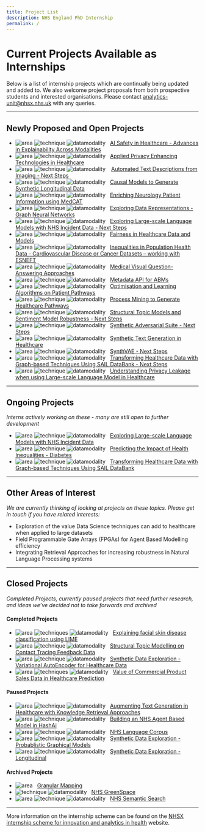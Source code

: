 ```yaml
---
title: Project List
description: NHS England PhD Internship
permalink: /
---
```


# Current Projects Available as Internships

Below is a list of internship projects which are continually being updated and added to. We also welcome project proposals from both prospective students and interested organisations.  Please contact [analytics-unit@nhsx.nhs.uk](analytics-unit@nhsx.nhs.uk) with any queries.

---
## Newly Proposed and Open Projects

- ![area](https://img.shields.io/badge/Explainability-orange)
![technique](https://img.shields.io/badge/XAI-lightgrey)
![datamodality](https://img.shields.io/badge/MultiModalData-blueviolet) &nbsp; [AI Safety in Healthcare - Advances in Explainability Across Modalities](https://nhsx.github.io/nhsx-internship-projects/advances-modalities-explainability/)
- ![area](https://img.shields.io/badge/PETs-red)
![technique](https://img.shields.io/badge/HomomorphicEncryption-lightgrey)
![datamodality](https://img.shields.io/badge/TabularData-green) &nbsp; [Applied Privacy Enhancing Technologies in Healthcare](https://nhsx.github.io/nhsx-internship-projects/pets-in-healthcare/)
- ![area](https://img.shields.io/badge/NLP-yellow)
![technique](https://img.shields.io/badge/Embeddings-lightgrey)
![datamodality](https://img.shields.io/badge/MultiModalData-blueviolet) &ensp; [Automated Text Descriptions from Imaging - Next Steps](https://nhsx.github.io/nhsx-internship-projects/text-description-imaging/)
- ![area](https://img.shields.io/badge/Synthetic-brightgreen)
![technique](https://img.shields.io/badge/DAGs-lightgrey)
![datamodality](https://img.shields.io/badge/TabularData-green) &nbsp; [Causal Models to Generate Synthetic Longitudinal Data](https://nhsx.github.io/nhsx-internship-projects/causal-models-synthetic-longitudinal/)
- ![area](https://img.shields.io/badge/NLP-yellow)
![technique](https://img.shields.io/badge/CogStack-lightgrey)
![datamodality](https://img.shields.io/badge/TextData-9cf) &nbsp; [Enriching Neurology Patient Information using MedCAT](https://nhsx.github.io/nhsx-internship-projects/enriching-neurology-information-medcat/)
- ![area](https://img.shields.io/badge/Graphs-yellowgreen)
![technique](https://img.shields.io/badge/GNNs-lightgrey)
![datamodality](https://img.shields.io/badge/MultiModalData-blueviolet) &nbsp; [Exploring Data Representations - Graph Neural Networks](https://nhsx.github.io/nhsx-internship-projects/exploring-data-representations-gnn/)
- ![area](https://img.shields.io/badge/NLP-yellow)
![technique](https://img.shields.io/badge/Embeddings-lightgrey)
![datamodality](https://img.shields.io/badge/TextData-9cf) &nbsp; [Exploring Large-scale Language Models with NHS Incident Data - Next Steps](https://nhsx.github.io/nhsx-internship-projects/incident-language-model-update/)
- ![area](https://img.shields.io/badge/Explainability-orange)
![technique](https://img.shields.io/badge/Equity-lightgrey)
![datamodality](https://img.shields.io/badge/TabularData-green) &nbsp; [Fairness in Healthcare Data and Models](https://nhsx.github.io/nhsx-internship-projects/fairness-measures/)
- ![area](https://img.shields.io/badge/MachineLearning-blue)
![technique](https://img.shields.io/badge/UnspervisedClassification-lightgrey)
![datamodality](https://img.shields.io/badge/TabularData-green) &nbsp; [Inequalities in Population Health Data - Cardiovascular Disease or Cancer Datasets – working with ESNEFT](https://nhsx.github.io/nhsx-internship-projects/inequalities-population-health-esneft/)
- ![area](https://img.shields.io/badge/NLP-yellow)
![technique](https://img.shields.io/badge/VQA-lightgrey)
![datamodality](https://img.shields.io/badge/MultiModalData-blueviolet) &nbsp;  [Medical Visual Question-Answering Approaches](https://nhsx.github.io/nhsx-internship-projects/visual-question-answer/)
- ![area](https://img.shields.io/badge/Simulation-darkblue)
![technique](https://img.shields.io/badge/ABM-lightgrey)
![datamodality](https://img.shields.io/badge/MultiModalData-blueviolet) &nbsp;  [Metadata API for ABMs](https://nhsx.github.io/nhsx-internship-projects/metadata-api-abm/)
- ![area](https://img.shields.io/badge/Synthetic-brightgreen)
![technique](https://img.shields.io/badge/QLearning-lightgrey)
![datamodality](https://img.shields.io/badge/TabularData-green) &nbsp; [Optimisation and Learning Algorithms on Patient Pathways](https://nhsx.github.io/nhsx-internship-projects/synthea-learning/)
- ![area](https://img.shields.io/badge/Simulation-darkblue)
![technique](https://img.shields.io/badge/ProcessMining-lightgrey)
![datamodality](https://img.shields.io/badge/TabularData-green)  &nbsp; [Process Mining to Generate Healthcare Pathways](https://nhsx.github.io/nhsx-internship-projects/process-mining-generate-pathways/)
- ![area](https://img.shields.io/badge/NLP-yellow)
![technique](https://img.shields.io/badge/STM-lightgrey)
![datamodality](https://img.shields.io/badge/TextData-9cf) &nbsp; [Structural Topic Models and Sentiment Model Robustness - Next Steps](https://nhsx.github.io/nhsx-internship-projects/stm-sentiment-robustness/)
- ![area](https://img.shields.io/badge/Synthetic-brightgreen)
![technique](https://img.shields.io/badge/ShadowModels-lightgrey)
![datamodality](https://img.shields.io/badge/TabularData-green) &nbsp; [Synthetic Adversarial Suite - Next Steps](https://nhsx.github.io/nhsx-internship-projects/synthetic-adversarial-suite/)
- ![area](https://img.shields.io/badge/NLP-yellow)
![technique](https://img.shields.io/badge/SyntheticGeneration-lightgrey)
![datamodality](https://img.shields.io/badge/TextData-9cf) &nbsp; [Synthetic Text Generation in Healthcare](https://nhsx.github.io/nhsx-internship-projects/synthetic-data-exploration-text/)
- ![area](https://img.shields.io/badge/Synthetic-brightgreen)
![technique](https://img.shields.io/badge/VAE-lightgrey)
![datamodality](https://img.shields.io/badge/TabularData-green) &nbsp; [SynthVAE - Next Steps](https://nhsx.github.io/nhsx-internship-projects/synthvae-extension/)
- ![area](https://img.shields.io/badge/Graphs-yellowgreen)
![technique](https://img.shields.io/badge/Hypergraphs-lightgrey)
![datamodality](https://img.shields.io/badge/TabularData-green) &nbsp; 
[Transforming Healthcare Data with Graph-based Techniques Using SAIL DataBank - Next Steps](https://nhsx.github.io/nhsx-internship-projects/transforming-healthcare-data-graph-based-sail-update/)
- ![area](https://img.shields.io/badge/NLP-yellow)
![technique](https://img.shields.io/badge/Memorisation-lightgrey)
![datamodality](https://img.shields.io/badge/MultiModalData-blueviolet)  &nbsp; [Understanding Privacy Leakage when using Large-scale Language Model in Healthcare](https://nhsx.github.io/nhsx-internship-projects/language-model-privacy-leakage/)

---
## Ongoing Projects
*Interns actively working on these - many are still open to further development*

- ![area](https://img.shields.io/badge/NLP-yellow)
![technique](https://img.shields.io/badge/Embeddings-lightgrey)
![datamodality](https://img.shields.io/badge/TextData-9cf) &nbsp; [Exploring Large-scale Language Models with NHS Incident Data](https://nhsx.github.io/nhsx-internship-projects/incident-language-model/)
- ![area](https://img.shields.io/badge/MachineLearning-blue)
![technique](https://img.shields.io/badge/UnspervisedClassification-lightgrey)
![datamodality](https://img.shields.io/badge/TabularData-green) &nbsp; [Predicting the Impact of Health Inequalities - Diabetes](https://nhsx.github.io/nhsx-internship-projects/population-health-and-inequalities/)
- ![area](https://img.shields.io/badge/Graphs-yellowgreen)
![technique](https://img.shields.io/badge/Hypergraphs-lightgrey)
![datamodality](https://img.shields.io/badge/TabularData-green) &nbsp; [Transforming Healthcare Data with Graph-based Techniques Using SAIL DataBank](https://nhsx.github.io/nhsx-internship-projects/transforming-healthcare-data-graph-based-sail/)

---
## Other Areas of Interest
*We are currently thinking of looking at projects on these topics.  Please get in touch if you have related interests:*

- Exploration of the value Data Science techniques can add to healthcare when applied to large datasets
- Field Programmable Gate Arrays (FPGAs) for Agent Based Modelling efficiency
- Integrating Retrieval Approaches for increasing robustness in Natural Language Processing systems

---
## Closed Projects
*Completed Projects, currently paused projects that need further research, and ideas we’ve decided not to take forwards and archived*

#### Completed Projects

- ![area](https://img.shields.io/badge/Explainability-orange)
![techniques](https://img.shields.io/badge/LIME-lightgrey)
![datamodality](https://img.shields.io/badge/Images-ff69b4) &nbsp; [Explaining facial skin disease classification using LIME](https://nhsx.github.io/nhsx-internship-projects/explaining-classification-using-lime/)
- ![area](https://img.shields.io/badge/NLP-yellow)
![technique](https://img.shields.io/badge/STM-lightgrey)
![datamodality](https://img.shields.io/badge/TextData-9cf) &nbsp; [Structural Topic Modelling on Contact Tracing Feedback Data](https://nhsx.github.io/nhsx-internship-projects/structural-topic-modelling-contact-tracing-feedback)
- ![area](https://img.shields.io/badge/Synthetic-brightgreen)
![technique](https://img.shields.io/badge/VAE-lightgrey)
![datamodality](https://img.shields.io/badge/TabularData-green) &nbsp; [Synthetic Data Exploration - Variational AutoEncoder for Healthcare Data](https://nhsx.github.io/nhsx-internship-projects/synthetic-data-exploration-vae/)
- ![area](https://img.shields.io/badge/MachineLearning-blue)
![techniques](https://img.shields.io/badge/ModelClassReliance-lightgrey)
![datamodality](https://img.shields.io/badge/TabularData-green) &nbsp;  [Value of Commercial Product Sales Data in Healthcare Prediction](https://nhsx.github.io/nhsx-internship-projects/commercial-data-healthcare-predictions/)

#### Paused Projects

- ![area](https://img.shields.io/badge/NLP-yellow)
![technique](https://img.shields.io/badge/GenerativeLanguage-lightgrey)
![datamodality](https://img.shields.io/badge/TextData-9cf) &nbsp; [Augmenting Text Generation in Healthcare with Knowledge Retrieval Approaches](https://nhsx.github.io/nhsx-internship-projects/text-generation-knowledge-retreival/)
- ![area](https://img.shields.io/badge/Simulation-darkblue)
![technique](https://img.shields.io/badge/ABM-lightgrey)
![datamodality](https://img.shields.io/badge/TabularData-green) &nbsp; [Building an NHS Agent Based Model in HashAi](https://nhsx.github.io/nhsx-internship-projects/agent-based-model-hash-ai/)
- ![area](https://img.shields.io/badge/NLP-yellow)
![technique](https://img.shields.io/badge/Curation-lightgrey)
![datamodality](https://img.shields.io/badge/TextData-9cf) &nbsp; [NHS Language Corpus](https://nhsx.github.io/nhsx-internship-projects/nhs-language-corpus/)
- ![area](https://img.shields.io/badge/Synthetic-brightgreen)
![technique](https://img.shields.io/badge/BayesianNetworks-lightgrey)
![datamodality](https://img.shields.io/badge/TabularData-green) &nbsp; [Synthetic Data Exploration - Probablistic Graphical Models](https://nhsx.github.io/nhsx-internship-projects/synthetic-data-exploration-probablistic-graphical-models/)
- ![area](https://img.shields.io/badge/Synthetic-brightgreen)
![technique](https://img.shields.io/badge/Simulation-lightgrey)
![datamodality](https://img.shields.io/badge/TabularData-green) &nbsp; [Synthetic Data Exploration - Longitudinal](https://nhsx.github.io/nhsx-internship-projects/synthetic-data-exploration-longitudinal/)

#### Archived Projects

- ![area](https://img.shields.io/badge/Geospatial-blue) &nbsp; [Granular Mapping](https://nhsx.github.io/nhsx-internship-projects/granular-mapping/)
- ![technique](https://img.shields.io/badge/ImageSegmentation-lightgrey)
![datamodality](https://img.shields.io/badge/Images-ff69b4) &nbsp;  [NHS GreenSpace](https://nhsx.github.io/nhsx-internship-projects/nhs-greenspace/)
- ![area](https://img.shields.io/badge/NLP-yellow)
![technique](https://img.shields.io/badge/SematicSearch-lightgrey)
![datamodality](https://img.shields.io/badge/MultiModalData-blueviolet) &nbsp; [NHS Semantic Search](https://nhsx.github.io/nhsx-internship-projects/nhs-semantic-search/)

---
More information on the internship scheme can be found on the [NHSX internship scheme for innovation and analytics in health](https://www.nhsx.nhs.uk/key-tools-and-info/nhsx-analytics-unit/nhsx-internship-scheme-innovation-and-analytics-health/) website.
